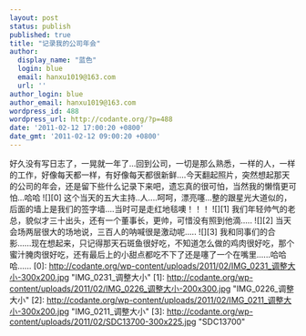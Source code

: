 ```yaml
---
layout: post
status: publish
published: true
title: "记录我的公司年会"
author:
  display_name: "蓝色"
  login: blue
  email: hanxu1019@163.com
  url: ''
author_login: blue
author_email: hanxu1019@163.com
wordpress_id: 488
wordpress_url: http://codante.org/?p=488
date: '2011-02-12 17:00:20 +0800'
date_gmt: '2011-02-12 09:00:20 +0800'
---
```


好久没有写日志了，一晃就一年了...回到公司，一切是那么熟悉，一样的人，一样的工作，好像每天都一样，有好像每天都很新鲜....今天翻起照片，突然想起那天的公司的年会，还是留下些什么记录下来吧，遗忘真的很可怕，当然我的懒惰更可怕...哈哈
![][0]
这个当天的五大主持..人....呵呵，漂亮噻...整的跟星光大道似的，后面的墙上是我们的签字墙....当时可是走红地毯噢！！！
![][1]
我们年轻帅气的老总，貌似才三十出头，还有一个董事长，更帅，可惜没有照到他滴.....
![][2]
当天会场两层很大的场地说，三百人的呐喊很是激动呢.....
![][3]
我和同事们的合影......现在想起来，只记得那天石斑鱼很好吃，不知道怎么做的鸡肉很好吃，那个蜜汁腌肉很好吃，还有最后上的小甜点都吃不下了还是噻了一个在嘴里......哈哈哈......
[0]: http://codante.org/wp-content/uploads/2011/02/IMG_0231_调整大小-300x200.jpg "IMG_0231_调整大小"
[1]: http://codante.org/wp-content/uploads/2011/02/IMG_0226_调整大小-200x300.jpg "IMG_0226_调整大小"
[2]: http://codante.org/wp-content/uploads/2011/02/IMG_0211_调整大小-300x200.jpg "IMG_0211_调整大小"
[3]: http://codante.org/wp-content/uploads/2011/02/SDC13700-300x225.jpg "SDC13700"
